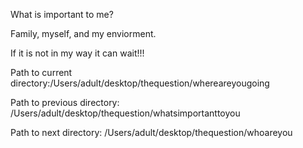 What is important to me?

Family, myself, and my enviorment. 

If it is not in my way it can wait!!!

Path to current directory:/Users/adult/desktop/thequestion/whereareyougoing

Path to previous directory: /Users/adult/desktop/thequestion/whatsimportanttoyou

Path to next directory: /Users/adult/desktop/thequestion/whoareyou 
